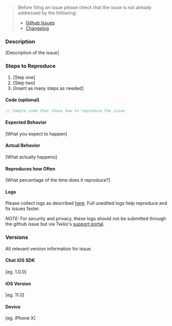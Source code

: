 <!-- Check the following before filing an issue -->
> Before filing an issue please check that the issue is not already addressed by the following:
>  * [Github Issues](https://github.com/twilio/twilio-chat-demo-ios/issues)
>  * [Changelog](https://www.twilio.com/docs/api/chat/changelogs/ios)

### Description

[Description of the issue]

### Steps to Reproduce

1. [Step one]
2. [Step two]
3. [Insert as many steps as needed]

#### Code (optional)

```objective-c
// Sample code that shows how to reproduce the issue
```

#### Expected Behavior

[What you expect to happen]

#### Actual Behavior

[What actually happens]

#### Reproduces how Often

[What percentage of the time does it reproduce?]

#### Logs

Please collect logs as described [here](https://www.twilio.com/docs/api/chat/guides/error-handling-and-diagnostics#logging). Full unedited logs help reproduce and fix issues faster.

*NOTE:* For security and privacy, these logs should not be submitted through the github issue but via Twilio's [support portal](https://support.twilio.com/hc/en-us/requests/new).

### Versions

All relevant version information for issue.

#### Chat iOS SDK

[eg. 1.0.0]

#### iOS Version

[eg. 11.0]

#### Device

[eg. iPhone X]
